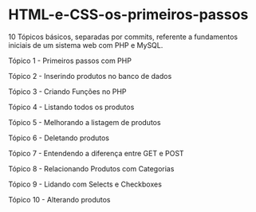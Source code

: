 # HTML-e-CSS-os-primeiros-passos
10 Tópicos básicos, separadas por commits, referente a fundamentos iniciais de um sistema web com PHP e MySQL.

Tópico 1  - Primeiros passos com PHP

Tópico 2  - Inserindo produtos no banco de dados

Tópico 3  - Criando Funções no PHP

Tópico 4  - Listando todos os produtos

Tópico 5  - Melhorando a listagem de produtos

Tópico 6  - Deletando produtos

Tópico 7  - Entendendo a diferença entre GET e POST

Tópico 8  - Relacionando Produtos com Categorias

Tópico 9  - Lidando com Selects e Checkboxes

Tópico 10 - Alterando produtos